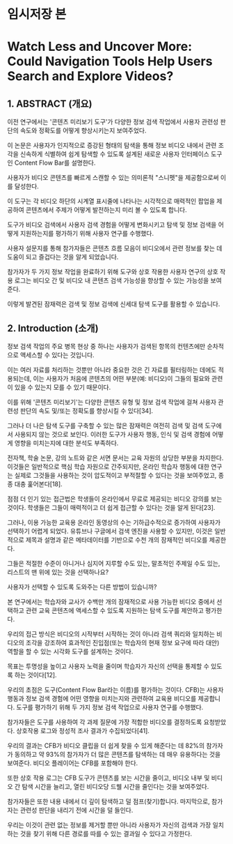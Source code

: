 # 임시저장 본
# Watch Less and Uncover More: Could Navigation Tools Help Users Search and Explore Videos?
## 1. ABSTRACT (개요)
이전 연구에서는 '콘텐츠 미리보기 도구'가 다양한 정보 검색 작업에서 사용자 관련성 판단의 속도와 정확도를 어떻게 향상시키는지 보여주었다.

이 논문은 사용자가 인지적으로 증강된 형태의 탐색을 통해 정보 비디오 내에서 관련 조각을 신속하게 식별하여 쉽게 탐색할 수 있도록 설계된 새로운 사용자 인터페이스 도구인 Content Flow Bar를 설명한다.

사용자가 비디오 콘텐츠를 빠르게 스캔할 수 있는 의미론적 "스니펫"을 제공함으로써 이를 달성한다.

이 도구는 각 비디오 하단의 시계열 표시줄에 나타나는 시각적으로 매력적인 팝업을 제공하여 콘텐츠에서 주제가 어떻게 발전하는지 미리 볼 수 있도록 합니다.

도구가 비디오 검색에서 사용자 검색 경험을 어떻게 변화시키고 탐색 및 정보 검색을 어떻게 지원하는지를 평가하기 위해 사용자 연구를 수행했다.

사용자 설문지를 통해 참가자들은 콘텐츠 흐름 모음이 비디오에서 관련 정보를 찾는 데 도움이 되고 즐겁다는 것을 알게 되었습니다.

참가자가 두 가지 정보 작업을 완료하기 위해 도구와 상호 작용한 사용자 연구의 상호 작용 로그는 비디오 간 및 비디오 내 콘텐츠 검색 가능성을 향상할 수 있는 가능성을 보여준다.

이렇게 발견된 잠재력은 검색 및 정보 검색에 신세대 탐색 도구를 활용할 수 있습니다.

## 2. Introduction (소개)


정보 검색 작업의 주요 병목 현상 중 하나는 사용자가 검색된 항목의 컨텐츠에만 순차적으로 액세스할 수 있다는 것입니다.

이는 여러 자료를 처리하는 것뿐만 아니라 중요한 것은 긴 자료를 필터링하는 데에도 적용되는데, 이는 사용자가 처음에 콘텐츠의 어떤 부분(예: 비디오)이 그들의 필요와 관련이 있을 수 있는지 모를 수 있기 때문이다.

이를 위해 '콘텐츠 미리보기'는 다양한 콘텐츠 유형 및 정보 검색 작업에 걸쳐 사용자 관련성 판단의 속도 및/또는 정확도를 향상시킬 수 있다[34].

그러나 더 나은 탐색 도구를 구축할 수 있는 많은 잠재력은 여전히 검색 및 검색 도구에서 사용되지 않는 것으로 보인다. 이러한 도구가 사용자 행동, 인식 및 검색 경험에 어떻게 영향을 미치는지에 대한 분석도 부족하다.

전자책, 학술 논문, 강의 노트와 같은 서면 문서는 교육 자원의 상당한 부분을 차지한다. 이것들은 일반적으로 핵심 학습 자원으로 간주되지만, 온라인 학습자 행동에 대한 연구는 실제로 그것들을 사용하는 것이 압도적이고 부적절할 수 있다는 것을 보여주었고, 종종 대충 훑어본다[18].

점점 더 인기 있는 접근법은 학생들이 온라인에서 무료로 제공되는 비디오 강의를 보는 것이다.
학생들은 그들이 매력적이고 더 쉽게 접근할 수 있다는 것을 알게 된다[23].

그러나, 이용 가능한 교육용 온라인 동영상의 수는 기하급수적으로 증가하여 사용자가 선택하기 어렵게 되었다. 유튜브나 구글에서 검색 엔진을 사용할 수 있지만, 이것은 일반적으로 제목과 설명과 같은 메타데이터를 기반으로 수천 개의 잠재적인 비디오를 제공한다.

그들은 적절한 수준이 아니거나 심지어 지루할 수도 있는, 말초적인 주제일 수도 있는, 리스트의 맨 위에 있는 것을 선택하나요?

사용자가 선택할 수 있도록 도와주는 다른 방법이 있습니까?

본 연구에서는 학습자와 교사가 수백만 개의 잠재적으로 사용 가능한 비디오 중에서 선택하고 관련 교육 콘텐츠에 액세스할 수 있도록 지원하는 탐색 도구를 제안하고 평가한다.

우리의 접근 방식은 비디오의 시작부터 시작하는 것이 아니라 검색 쿼리와 일치하는 비디오의 조각을 강조하여 효과적인 진입점(또는 학습자의 현재 정보 요구에 따라 대안) 역할을 할 수 있는 시각화 도구를 설계하는 것이다.

목표는 투명성을 높이고 사용자 노력을 줄이며 학습자가 자신의 선택을 통제할 수 있도록 하는 것이다[12].

우리의 초점은 도구(Content Flow Bar라는 이름)를 평가하는 것이다.
CFB)는 사용자 행동과 정보 검색 경험에 어떤 영향을 미치는지와 관련하여 교육용 비디오를 제공합니다. 도구를 평가하기 위해 두 가지 정보 검색 작업으로 사용자 연구를 수행했다.

참가자들은 도구를 사용하여 각 과제 질문에 가장 적합한 비디오를 결정하도록 요청받았다. 상호작용 로그와 정성적 조사 결과가 수집되었다[41].

우리의 결과는 CFB가 비디오 클립을 더 쉽게 찾을 수 있게 해준다는 데 82%의 참가자가 동의하고 약 93%의 참가자가 더 많은 콘텐츠를 탐색하는 데 매우 유용하다는 것을 보여준다.
비디오 플레이어는 CFB를 포함해야 한다.

또한 상호 작용 로그는 CFB 도구가 콘텐츠를 보는 시간을 줄이고, 비디오 내부 및 비디오 간 탐색 시간을 늘리고, 열린 비디오당 드웰 시간을 줄인다는 것을 보여주었다.

참가자들은 또한 내용 내에서 더 깊이 탐색하고 덜 점프(찾기)합니다. 마지막으로, 참가자는 관련성 판단을 내리기 전에 시간을 덜 들인다.

우리는 이것이 관련 없는 정보를 제거할 뿐만 아니라 사용자가 자신의 검색과 가장 일치하는 것을 찾기 위해 다른 경로를 따를 수 있는 결과일 수 있다고 가정한다.
